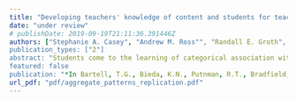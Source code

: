 ```yaml
---
title: "Developing teachers' knowledge of content and students for teaching categorical association"
date: "under review"
# publishDate: 2019-09-19T21:11:36.391446Z
authors: ["Stephanie A. Casey", "Andrew M. Ross"", "Randall E. Groth", "Rrita Zejnullahi"]
publication_types: ["2"]
abstract: "Students come to the learning of categorical association with many misconceptions. The purpose of this study was to determine the effectiveness of novel curriculum materials to improve mathematics teachers’ knowledge of students’ conceptions regarding categorical association. Results showed that prior to use of the materials, teachers’ knowledge was mostly limited to variations on one misconception. Following use of the materials, they were more broadly aware of a number of different misconceptions and improved their ability to analyze categorical data for association."
featured: false
publication: "*In Bartell, T.G., Bieda, K.N., Putnman, R.T., Bradfield, K., Dominguez, H. (Eds.), Proceedings of the thirty-seventh annual meeting of the North American Chapter of the International Group for the Psychology of Mathematics Education*"
url_pdf: "pdf/aggregate_patterns_replication.pdf"
---
```


